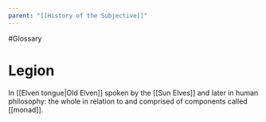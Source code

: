 ```yaml
---
parent: "[[History of the Subjective]]"
---
```

#Glossary 
# Legion

In [[Elven tongue|Old Elven]] spoken by the [[Sun Elves]] and later in human philosophy: the whole in relation to and comprised of components called [[monad]].
